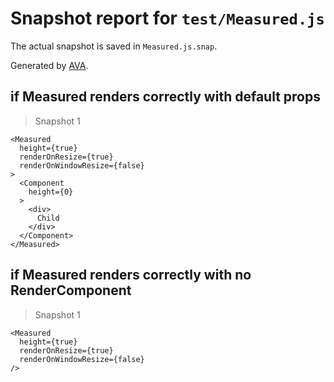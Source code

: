 # Snapshot report for `test/Measured.js`

The actual snapshot is saved in `Measured.js.snap`.

Generated by [AVA](https://ava.li).

## if Measured renders correctly with default props

> Snapshot 1

    <Measured
      height={true}
      renderOnResize={true}
      renderOnWindowResize={false}
    >
      <Component
        height={0}
      >
        <div>
          Child
        </div>
      </Component>
    </Measured>

## if Measured renders correctly with no RenderComponent

> Snapshot 1

    <Measured
      height={true}
      renderOnResize={true}
      renderOnWindowResize={false}
    />
